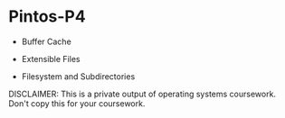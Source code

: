 # Pintos-P4

- Buffer Cache

- Extensible Files

- Filesystem and Subdirectories

DISCLAIMER: This is a private output of operating systems coursework. Don't copy this for your coursework.
